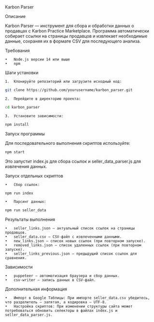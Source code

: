 Karbon Parser

Описание

Karbon Parser — инструмент для сбора и обработки данных о продавцах с Karbon Practice Marketplace. 
Программа автоматически собирает ссылки на страницы продавцов и извлекает необходимые данные,
сохраняя их в формате CSV для последующего анализа.

Требования

	•	Node.js версии 14 или выше
	•	npm

Шаги установки

	1.	Клонируйте репозиторий или загрузите исходный код:
```bash
git clone https://github.com/yourusername/karbon_parser.git
```
	2.	Перейдите в директорию проекта:
```bash
cd karbon_parser
```
	3.	Установите зависимости:
```bash
npm install
```

Запуск программы

Для последовательного выполнения скриптов используйте:

```bash
npm start
```

Это запустит index.js для сбора ссылок и seller_data_parser.js для извлечения данных.

Запуск отдельных скриптов

	•	Сбор ссылок:
```bash
npm run index
```
	•	Парсинг данных:
```bash
npm run seller_data
```

Результаты выполнения

	•	seller_links.json — актуальный список ссылок на страницы продавцов.
	•	seller_data.csv — CSV-файл с извлеченными данными.
	•	new_links.json — список новых ссылок (при повторном запуске).
	•	removed_links.json — список удаленных ссылок (при повторном запуске).
	•	seller_links_previous.json — предыдущий список ссылок для сравнения.

Зависимости

	•	puppeteer — автоматизация браузера и сбор данных.
	•	csv-writer — запись данных в CSV-файл.

Дополнительная информация

	•	Импорт в Google Таблицы: При импорте seller_data.csv убедитесь, что разделитель — запятая, а кодировка — UTF-8.
	•	Настройка скриптов: При изменении структуры сайта может потребоваться обновить селекторы в файлах index.js и seller_data_parser.js.
